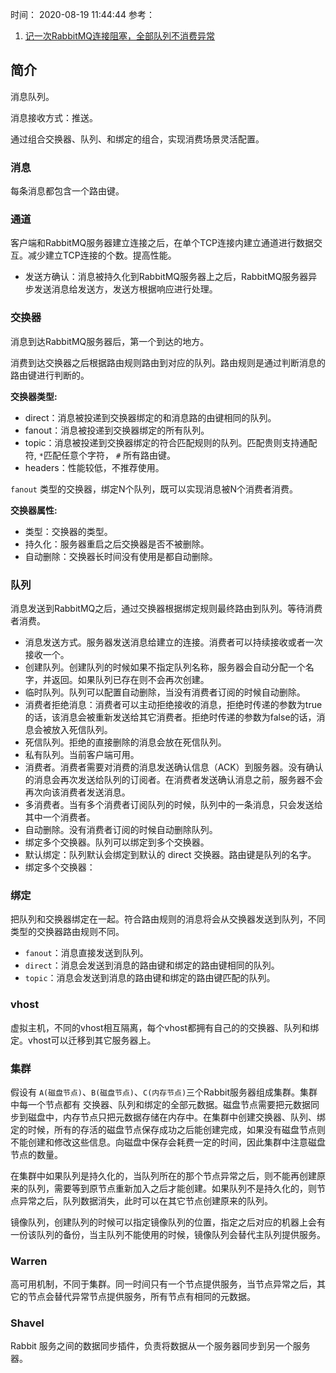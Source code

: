 时间： 2020-08-19 11:44:44
参考：

1. [记一次RabbitMQ连接阻塞，全部队列不消费异常](https://www.wolzq.com/%E8%AE%B0%E4%B8%80%E6%AC%A1RabbitMQ%E8%BF%9E%E6%8E%A5%E9%98%BB%E5%A1%9E%EF%BC%8C%E5%85%A8%E9%83%A8%E9%98%9F%E5%88%97%E4%B8%8D%E6%B6%88%E8%B4%B9%E5%BC%82%E5%B8%B8/)

## 简介
消息队列。

消息接收方式：推送。

通过组合交换器、队列、和绑定的组合，实现消费场景灵活配置。

### 消息

每条消息都包含一个路由键。

### 通道

客户端和RabbitMQ服务器建立连接之后，在单个TCP连接内建立通道进行数据交互。减少建立TCP连接的个数。提高性能。

* 发送方确认：消息被持久化到RabbitMQ服务器上之后，RabbitMQ服务器异步发送消息给发送方，发送方根据响应进行处理。

### 交换器

消息到达RabbitMQ服务器后，第一个到达的地方。

消费到达交换器之后根据路由规则路由到对应的队列。路由规则是通过判断消息的路由键进行判断的。

**交换器类型:**

* direct：消息被投递到交换器绑定的和消息路的由键相同的队列。
* fanout：消息被投递到交换器绑定的所有队列。
* topic：消息被投递到交换器绑定的符合匹配规则的队列。匹配贵则支持通配符, `*`匹配任意个字符， `#` 所有路由键。
* headers：性能较低，不推荐使用。

`fanout` 类型的交换器，绑定N个队列，既可以实现消息被N个消费者消费。

**交换器属性:**

* 类型：交换器的类型。
* 持久化：服务器重启之后交换器是否不被删除。
* 自动删除：交换器长时间没有使用是都自动删除。

### 队列

消息发送到RabbitMQ之后，通过交换器根据绑定规则最终路由到队列。等待消费者消费。

* 消息发送方式。服务器发送消息给建立的连接。消费者可以持续接收或者一次接收一个。
* 创建队列。创建队列的时候如果不指定队列名称，服务器会自动分配一个名字，并返回。如果队列已存在则不会再次创建。
* 临时队列。队列可以配置自动删除，当没有消费者订阅的时候自动删除。
* 消费者拒绝消息：消费者可以主动拒绝接收的消息，拒绝时传递的参数为true的话，该消息会被重新发送给其它消费者。拒绝时传递的参数为false的话，消息会被放入死信队列。
* 死信队列。拒绝的直接删除的消息会放在死信队列。
* 私有队列。当前客户端可用。
* 消费者。消费者需要对消费的消息发送确认信息（ACK）到服务器。没有确认的消息会再次发送给队列的订阅者。在消费者发送确认消息之前，服务器不会再次向该消费者发送消息。
* 多消费者。当有多个消费者订阅队列的时候，队列中的一条消息，只会发送给其中一个消费者。
* 自动删除。没有消费者订阅的时候自动删除队列。
* 绑定多个交换器。队列可以绑定到多个交换器。
* 默认绑定：队列默认会绑定到默认的 direct 交换器。路由键是队列的名字。
* 绑定多个交换器：

### 绑定 

把队列和交换器绑定在一起。符合路由规则的消息将会从交换器发送到队列，不同类型的交换器路由规则不同。

* `fanout`：消息直接发送到队列。
* `direct`：消息会发送到消息的路由键和绑定的路由键相同的队列。
* `topic`：消息会发送到消息的路由键和绑定的路由键匹配的队列。

### vhost

虚拟主机，不同的vhost相互隔离，每个vhost都拥有自己的的交换器、队列和绑定。vhost可以迁移到其它服务器上。


### 集群

假设有 `A(磁盘节点)`、`B(磁盘节点)`、`C(内存节点)`三个Rabbit服务器组成集群。集群中每一个节点都有 交换器、队列和绑定的全部元数据。磁盘节点需要把元数据同步到磁盘中，内存节点只把元数据存储在内存中。在集群中创建交换器、队列、绑定的时候，所有的存活的磁盘节点保存成功之后能创建完成，如果没有磁盘节点则不能创建和修改这些信息。向磁盘中保存会耗费一定的时间，因此集群中注意磁盘节点的数量。

在集群中如果队列是持久化的，当队列所在的那个节点异常之后，则不能再创建原来的队列，需要等到原节点重新加入之后才能创建。如果队列不是持久化的，则节点异常之后，队列数据消失，此时可以在其它节点创建原来的队列。

镜像队列，创建队列的时候可以指定镜像队列的位置，指定之后对应的机器上会有一份该队列的备份，当主队列不能使用的时候，镜像队列会替代主队列提供服务。

### Warren

高可用机制，不同于集群。同一时间只有一个节点提供服务，当节点异常之后，其它的节点会替代异常节点提供服务，所有节点有相同的元数据。

### Shavel

Rabbit 服务之间的数据同步插件，负责将数据从一个服务器同步到另一个服务器。





